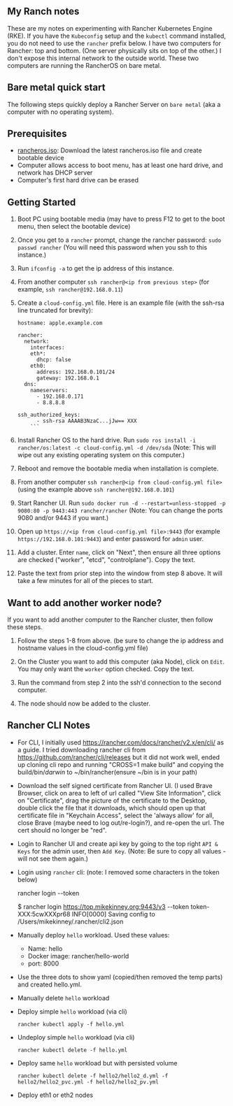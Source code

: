 ## My Ranch notes

These are my notes on experimenting with Rancher Kubernetes Engine (RKE). If you have the `Kubeconfig` setup and the `kubectl` command installed, you do not need to use the `rancher` prefix below. I have two computers for Rancher: top and bottom. (One server physically sits on top of the other.) I don't expose this internal network to the outside world. These two computers are running the RancherOS on bare metal.

## Bare metal quick start

The following steps quickly deploy a Rancher Server on `bare metal` (aka a computer with no operating system).

## Prerequisites

- [rancheros.iso](https://github.com/rancher/os/releases): Download the latest rancheros.iso file and create bootable device
- Computer allows access to boot menu, has at least one hard drive, and network has DHCP server
- Computer's first hard drive can be erased


## Getting Started

1. Boot PC using bootable media (may have to press F12 to get to the boot menu, then select the bootable device)

2. Once you get to a `rancher` prompt, change the rancher password: `sudo passwd rancher` (You will need this password when you ssh to this instance.)

3. Run `ifconfig -a` to get the ip address of this instance.

4. From another computer `ssh rancher@<ip from previous step>` (for example, `ssh rancher@192.168.0.11`)

5. Create a `cloud-config.yml` file. Here is an example file (with the ssh-rsa line truncated for brevity):

	```
	hostname: apple.example.com

	rancher:
	  network:
	    interfaces:
        eth*:
          dhcp: false
        eth0:
          address: 192.168.0.101/24
          gateway: 192.168.0.1
      dns:
        nameservers:
          - 192.168.0.171
          - 8.8.8.8

	ssh_authorized_keys:
          - ssh-rsa AAAAB3NzaC...jJw== XXX
        ```   

6. Install Rancher OS to the hard drive. Run `sudo ros install -i rancher/os:latest -c cloud-config.yml -d /dev/sda` (Note: This will wipe out any existing operating system on this computer.)

7. Reboot and remove the bootable media when installation is complete.

8. From another computer `ssh rancher@<ip from cloud-config.yml file>` (using the example above `ssh rancher@192.168.0.101`)

9. Start Rancher UI. Run `sudo docker run -d --restart=unless-stopped -p 9080:80 -p 9443:443 rancher/rancher` (Note: You can change the ports 9080 and/or 9443 if you want.)

10. Open up `https://<ip from cloud-config.yml file>:9443` (for example `https://192.168.0.101:9443`) and enter password for `admin` user.

11. Add a cluster. Enter `name`, click on "Next", then ensure all three options are checked ("worker", "etcd", "controlplane"). Copy the text.

12. Paste the text from prior step into the window from step 8 above. It will take a few minutes for all of the pieces to start.


## Want to add another worker node?

If you want to add another computer to the Rancher cluster, then follow these steps.

1. Follow the steps 1-8 from above. (be sure to change the ip address and hostname values in the cloud-config.yml file)

2. On the Cluster you want to add this computer (aka Node), click on `Edit`. You may only want the `worker` option checked. Copy the text.

3. Run the command from step 2 into the ssh'd connection to the second computer.

4. The node should now be added to the cluster.


## Rancher CLI Notes

- For CLI, I initially used https://rancher.com/docs/rancher/v2.x/en/cli/ as a guide. I tried downloading rancher cli from https://github.com/rancher/cli/releases but it did not work well, ended up cloning cli repo and running "CROSS=1 make build" and copying the build/bin/*darwin* to ~/bin/rancher(ensure ~/bin is in your path)

- Download the self signed certificate from Rancher UI. (I used Brave Browser, click on area to left of url called "View Site Information", click on "Certificate", drag the picture of the certificate to the Desktop, double click the file that it downloads, which should open up that certificate file in "Keychain Access", select the 'always allow' for all, close Brave (maybe need to log out/re-login?), and re-open the url. The cert should no longer be "red".

- Login to Rancher UI and create api key by going to the top right `API & Keys` for the admin user, then `Add Key`. (Note: Be sure to copy all values - will not see them again.)

- Login using `rancher` cli: (note: I removed some characters in the token below)

    rancher login <URL> --token <bearer token>

    $ rancher login https://top.mikekinney.org:9443/v3 --token token-XXX:5cwXXXpr68
    INFO[0000] Saving config to /Users/mikekinney/.rancher/cli2.json

- Manually deploy `hello` workload. Used these values:
  - Name: hello
  - Docker image: rancher/hello-world
  - port: 8000

- Use the three dots to show yaml (copied/then removed the temp parts) and created hello.yml.

- Manually delete `hello` workload

- Deploy simple `hello` workload (via cli)

    `rancher kubectl apply -f hello.yml`

- Undeploy simple `hello` workload (via cli)

    `rancher kubectl delete -f hello.yml`

- Deploy same `hello` workload but with persisted volume

    `rancher kubectl delete -f hello2/hello2_d.yml -f hello2/hello2_pvc.yml -f hello2/hello2_pv.yml`

- Deploy eth1 or eth2 nodes
